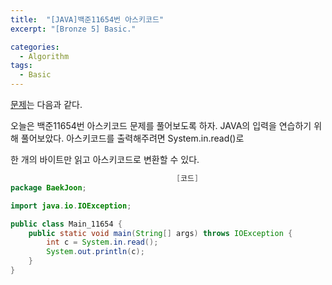 ```yaml
---
title:  "[JAVA]백준11654번 아스키코드"
excerpt: "[Bronze 5] Basic."

categories:
  - Algorithm
tags:
  - Basic
---
```


[문제](https://www.acmicpc.net/problem/11654)는 다음과 같다.

오늘은 백준11654번 아스키코드 문제를 풀어보도록 하자. JAVA의 입력을 연습하기 위해 풀어보았다. 아스키코드를 출력해주려면 System.in.read()로

한 개의 바이트만 읽고 아스키코드로 변환할 수 있다.


```java
                                     [코드]
package BaekJoon;

import java.io.IOException;

public class Main_11654 {
    public static void main(String[] args) throws IOException {
        int c = System.in.read();
        System.out.println(c);
    }
}

```
